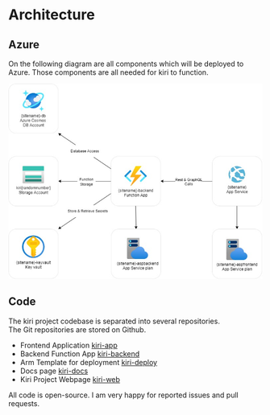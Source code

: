 # Architecture

## Azure

On the following diagram are all components which will be deployed to Azure. Those components are all needed for kiri to function. 

<img width=700px src="https://github.com/schmm2/kiri-docs/raw/main/docs/img/kiri-architecture.jpg?raw=true">  

## Code

The kiri project codebase is separated into several repositories.  
The Git repositories are stored on Github.

- Frontend Application [kiri-app](https://github.com/schmm2/kiri-app)
- Backend Function App [kiri-backend](https://github.com/schmm2/kiri-backend)
- Arm Template for deployment [kiri-deploy](https://github.com/schmm2/kiri-deploy)
- Docs page [kiri-docs](https://github.com/schmm2/kiri-docs)
- Kiri Project Webpage [kiri-web](https://github.com/schmm2/kiri-web)

<!-- end of the list -->

All code is open-source. I am very happy for reported issues and pull requests.
